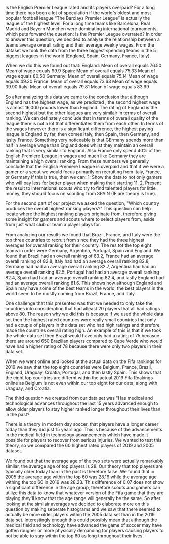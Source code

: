 Is the English Premier League rated and its players overpaid? 
For a long time there has been a lot of speculation if the world's oldest and most popular football league “The Barclays Premier League” is actually the league of the highest level. For a long time teams like Barcelona, Real Madrid and Bayern Munchen were dominating international tournaments, which puts forward the question: Is the Premier League overrated?
In order to answer this question, we decided to analyse the relationship between a teams average overall rating and their average weekly wages. 
From the dataset we took the data from the three biggest spending teams in the 5 biggest leagues in the world (England, Spain, Germany, France, Italy). 

When we did this we found out that: 
England: Mean of overall equals 76.50
         Mean of wage equals 99.9
Spain: Mean of overall equals 75.33
       Mean of wage equals 80.50
Germany: Mean of overall equals 75.14
         Mean of wage equals 49.30
France: Mean of overall equals 73.63
        Mean of wage equals 39.90
Italy: Mean of overall equals 79.81
       Mean of wage equals 83.99

So after analyzing this data we came to the conclusion that although England has the highest wage, as we predicted , the second highest wage is almost 16,000 pounds lower than England. The rating of England is the second highest but the other leagues are very similair in terms of overall ranking. We can definately conclude that in terms of overall quality of the league there is not a lot that differentiates them from each other. In terms of the wages however there is a significant difference, the highest paying league is England by far, then comes Italy, then Spain, then Germany, and laslty France. Something very noticeable is that GErmany spends more than half in average wage than England does whilst they maintain an overall ranking that is very similair to England. Also France only spend 40% of the English Premiere League in wages and much like Germany they are maintaining a high overall ranking. 
From these numbers we generally conclude that the English Premiere League is overpaid and that if we were a gamer or a scout we would focus primarily on recruiting from Italy, France, or Germany
If this is true, then we can: 
1: Show the data to not only gamers who will pay less for better player when making their starting 11. 
2. Present the result to international scouts who try to find talented players for little money, they should focus on scouting from SPAIN (IF are theory is true). 

For the second part of our project we asked the question, "Which country produces the overall highest ranking players?" This question can help locate where the highest ranking players originate from, therefore giving some insight for gamers and scouts where to select players from, aside from just what club or team a player plays for.


From analyzing our results we found that Brazil, France, and Italy were the top three countries to recruit from since they had the three highest averages for overall ranking for their country. The res tof the top eight teams in order were Germany, Argentina, Portugal, Spain and England. We found that Brazil had an overall ranking of 83.2, France had an average overall ranking of 82.8, Italy had had an average overall ranking 82.8, Germany had had an average overall ranking 82.7, Argentina had had an average overall ranking 82.5, Portugal had had an average overall ranking 82.4, Spain had had an average overall ranking 82.4, and lastly England had had an average overall ranking 81.6. This shows how although England and Spain may have some of the best teams in the world, the best players in the world seem to be mostly coming from Brazil, France, and Italy.

One challenge that this presented was that we needed to only take the countries into consideration that had atleast 20 players that all had ratings above 80. The reason why we did this is becasue if we used the whole data set then the highest rated countries were really small countries that only had a couple of players in the data set who had high ratings and therefore made the countries overall rating high. An example of this is that if we took the whole data set then Brazil would have only had a rating of 75 becasue there are around 650 Brazilian players compared to Cape Verde who would have had a higher rating of 78 because there were only two players in their data set. 

When we went online and looked at the actual data on the Fifa rankings for 2019 we saw that the top eight countries were Belgium, France, Brazil, England, Uraguay, Croatia, Portugal, and then lastly Spain. This shows that the eight top countries are differnt within the actual 2019 Fifa Rnakings online as Belgium is not even within our top eight for our data, along with Uraguay, and Croatia. 

The third question we created from our data set was "Has medical and technological advances throughout the last 15 years advanced enough to allow older players to stay higher ranked longer throughout their lives than in the past? 

There is a theory in modern day soccer, that players have a longer career today than they did just 15 years ago. This is because of the advancements in the medical field in technology advancements which have made it possible for players to recover from serious injuries. We wanted to test this theory, so we compared the 60 highest rated players of 2019 and 2005 dataset. 

We found out that the average age of the two sets were actually remarkably similar, the average age of top players is 28. Our theory that top players are typically older today than in the past is therefore false. We found that in 2005 the average age within the top 60 was 28.16 while the average age withing the top 60 in 2019 was 28.23. This difference of 0.07 does not show a significant difference in the age group, therefore  scouts and gamers can utilize this data to know that whatever version of the Fifa game that they are playing they'll know that the age range will generally be the same. So after looking at the similair averages we decided to elaborate more on this question by making seperate histograms and we saw that there seemed to actually be more older players within the 2005 data set than in the 2019 data set. Interestingly enough this could possibly mean that although the medical field and technology have advanced the game of soccer may have gotten rougher or more physically demanding for players causing players to not be able to stay within the top 60 as long throughout their lives.

